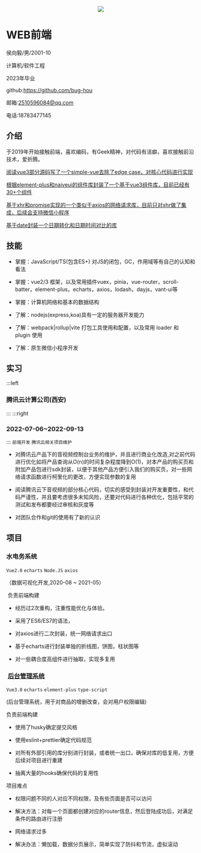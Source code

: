 <p align="center">
  <img src="https://github-readme-stats.vercel.app/api?username=bug-hou&show_icons=true&count_private=true&hide=prs&theme=default_repocard"/>
</p>

# WEB前端


侯向毅/男/2001-10

计算机/软件工程

2023年毕业

github:https://github.com/bug-hou

邮箱:2510596084@qq.com

电话:18783477145

## 介绍

于2019年开始接触前端，喜欢编码，有Geek精神，对代码有洁癖，喜欢接触前沿技术，爱折腾。

[阅读vue3部分源码写了一个simple-vue去除了edge case，对核心代码进行实现](https://github.com/bug-hou/simple-vue)

[根据element-plus和naiveui的组件库封装了一个基于vue3组件库，目前已经有30+个组件](https://github.com/bug-hou/monkey-ui)

[基于xhr和promise实现的一个类似于axios的网络请求库，目前只对xhr做了集成，后续会支持微信小程序](https://github.com/bug-hou/nets)

[基于date封装一个日期转化和日期时间对比的库](https://github.com/bug-hou/moodJs)

## 技能

* 掌握：JavaScript/TS(包含ES+) 对JS的闭包，GC，作用域等有自己的认知和看法

* 掌握：vue2/3 框架，以及常用插件vuex，pinia，vue-router，scroll-batter，element-plus，echarts，axios，lodash，dayjs，vant-ui等

* 掌握：计算机网络和基本的数据结构

* 了解：nodejs(express,koa)具有一定的服务器开发能力

* 了解：webpack|rollup|vite 打包工具使用和配置，以及常用 loader 和 plugin 使用

* 了解：原生微信小程序开发

## 实习

:::left

### 腾讯云计算公司(西安)

:::
:::right

### 2022-07-06~2022-09-13

:::
`前端开发` `腾讯云相关项目维护`

* 对腾讯云产品下的音视频控制台业务的维护，并且进行商业化改造,对之前代码进行优化如将产品查询从O(n)的时间复杂程度降到O(1)，对本产品的购买页和附加产品包进行sdk封装，以便于其他产品方便引入我们的购买页，对一些网络请求函数进行柯里化的更改，方便实现参数的复用

* 阅读腾讯云下音视频的部分核心代码，切实的感受到封装对开发重要性，和代码严谨性，并且要考虑很多未知风险，还要对代码进行各种优化，包括平常的测试和发布都要经过审核和灰度等
* 对团队合作和git的使用有了新的认识

## 项目

### 水电务系统

`Vue2.0` `echarts` `Node.JS` `axios`&nbsp;

（数据可视化开发,2020-08 \~ 2021-05）

&nbsp;负责前端构建

* 经历过2次重构，注重性能优化与体验。

* 采用了ES6/ES7的语法，

* 对axios进行二次封装，统一网络请求出口

* 基于echarts进行封装单独的折线图，饼图，柱状图等

* 对一些耦合度高组件进行抽取，实现多复用

### &nbsp;[后台管理系统](https://github.com/bug-hou/vue3admin)

`Vue3.0` `echarts` `element-plus` `type-script`&nbsp;

(后台管理系统，用于对商品的增删改查，会对用户权限编辑)

负责前端构建

* 使用了husky确定提交风格

* 使用eslint+prettier确定代码规范

* 对所有外部引用的库分别进行封装，或者统一出口，确保对库的低复用，方便后续对项目进行重建

* 抽离大量的hooks确保代码的复用性

项目难点

* 权限问题不同的人对应不同权限，及有些页面是否可以访问

* 解决方法：对每一个页面都创建对应的router信息，然后登陆成功后，对满足条件的路由进行注册

* 网络请求过多

* 解决办法：懒加载，数据分页展示，简单实现了防抖和节流，虚拟滚动
